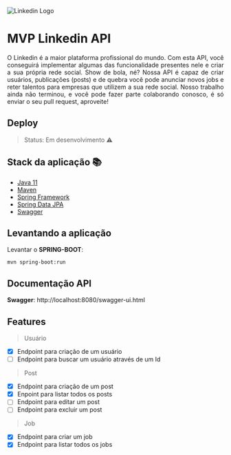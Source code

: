<img src="https://blog.cloudrail.com/wp-content/uploads/2016/03/LinkedIn.png" alt="Linkedin Logo">

# MVP Linkedin API
<p align="justify">O Linkedin é a maior plataforma profissional do mundo. Com esta API, você conseguirá implementar algumas das funcionalidade presentes nele e criar a sua própria rede social. Show de bola, né? Nossa API é capaz de criar usuários, publicações (posts) e de quebra você pode anunciar novos jobs e reter talentos para empresas que utilizem a sua rede social. Nosso trabalho ainda não terminou, e você pode fazer parte colaborando conosco, é só enviar o seu pull request, aproveite!</p>

## Deploy
> Status: Em desenvolvimento :warning:

## Stack da aplicação :books:
- [Java 11](https://codesandbox.io/)
- [Maven](https://maven.apache.org/)
- [Spring Framework](https://spring.io/projects/spring-framework)
- [Spring Data JPA](https://spring.io/projects/spring-data-jpa)
- [Swagger](https://swagger.io/)

## Levantando a aplicação

Levantar o **SPRING-BOOT**:
```
mvn spring-boot:run
```

## Documentação API

**Swagger**: http://localhost:8080/swagger-ui.html


## Features
> Usuário
- [x] Endpoint para criação de um usuário
- [ ] Endpoint para buscar um usuário através de um Id
> Post
- [x] Endpoint para criação de um post
- [x] Enpoint para listar todos os posts
- [ ] Endpoint para editar um post
- [ ] Endpoint para excluir um post
> Job
- [x] Endpoint para criar um job
- [x] Endpoint para listar todos os jobs
